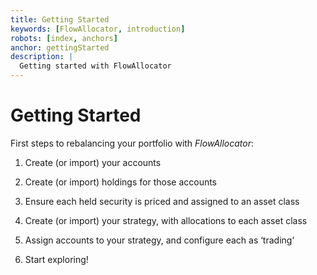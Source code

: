 ```yaml
---
title: Getting Started
keywords: [FlowAllocator, introduction]
robots: [index, anchors]
anchor: gettingStarted
description: |
  Getting started with FlowAllocator
---
```


# Getting Started

First steps to rebalancing your portfolio with _FlowAllocator_:

1. Create (or import) your accounts

2. Create (or import) holdings for those accounts

3. Ensure each held security is priced and assigned to an asset class

4. Create (or import) your strategy, with allocations to each asset class

5. Assign accounts to your strategy, and configure each as ‘trading’

6. Start exploring!

